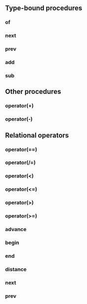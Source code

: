 ## Type-bound procedures

### of

### next
### prev

### add
### sub


## Other procedures

### operator(+)
### operator(-)

## Relational operators
### operator(==)
### operator(/=)
### operator(<)
### operator(<=)
### operator(>)
### operator(>=)

### advance
### begin
### end
### distance
### next
### prev



